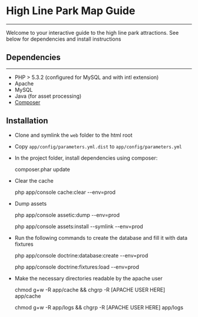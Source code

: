 # High Line Park Map Guide

----

Welcome to your interactive guide to the high line park attractions.
See below for dependencies and install instructions

## Dependencies
----
* PHP > 5.3.2 (configured for MySQL and with intl extension)
* Apache
* MySQL
* Java (for asset processing)
* [Composer](http://getcomposer.org/download/)

## Installation

* Clone and symlink the `web` folder to the html root

* Copy `app/config/parameters.yml.dist` to `app/config/parameters.yml`

* In the project folder, install dependencies using composer:

    composer.phar update

* Clear the cache

    php app/console cache:clear --env=prod

* Dump assets

    php app/console assetic:dump --env=prod

    php app/console assets:install --symlink --env=prod

* Run the following commands to create the database and fill it with data fixtures

    php app/console doctrine:database:create --env=prod

    php app/console doctrine:fixtures:load --env=prod

* Make the necessary directories readable by the apache user

    chmod g+w -R app/cache && chgrp -R [APACHE USER HERE] app/cache

    chmod g+w -R app/logs && chgrp -R [APACHE USER HERE] app/logs